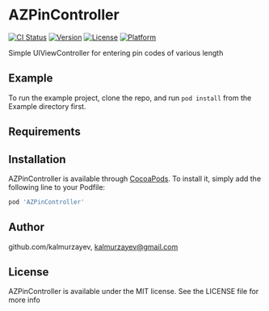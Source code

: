 # AZPinController
[![CI Status](https://travis-ci.org/kalmurzayev/AZPinController.svg?branch=master&style=flat)](https://travis-ci.org/c67e82179175dc901d5644eb15c86b44ab58d693/AZPinController)
[![Version](https://img.shields.io/cocoapods/v/AZPinController.svg?style=flat)](http://cocoapods.org/pods/AZPinController)
[![License](https://img.shields.io/cocoapods/l/AZPinController.svg?style=flat)](http://cocoapods.org/pods/AZPinController)
[![Platform](https://img.shields.io/cocoapods/p/AZPinController.svg?style=flat)](http://cocoapods.org/pods/AZPinController)

Simple UIViewController for entering pin codes of various length

## Example

To run the example project, clone the repo, and run `pod install` from the Example directory first.

## Requirements

## Installation

AZPinController is available through [CocoaPods](http://cocoapods.org). To install
it, simply add the following line to your Podfile:

```ruby
pod 'AZPinController'
```

## Author

github.com/kalmurzayev, kalmurzayev@gmail.com

## License

AZPinController is available under the MIT license. See the LICENSE file for more info
